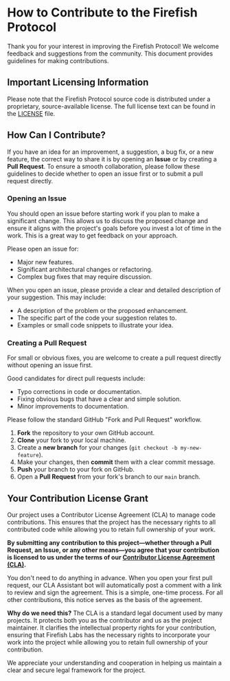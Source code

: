 # How to Contribute to the Firefish Protocol

Thank you for your interest in improving the Firefish Protocol! We welcome feedback and suggestions from the community. This document provides guidelines for making contributions.

## Important Licensing Information

Please note that the Firefish Protocol source code is distributed under a proprietary, source-available license. The full license text can be found in the [LICENSE](/LICENSE.md) file.

## How Can I Contribute?

If you have an idea for an improvement, a suggestion, a bug fix, or a new feature, the correct way to share it is by opening an **Issue** or by creating a **Pull Request**. To ensure a smooth collaboration, please follow these guidelines to decide whether to open an issue first or to submit a pull request directly.

### **Opening an Issue**

You should open an issue before starting work if you plan to make a significant change. This allows us to discuss the proposed change and ensure it aligns with the project's goals before you invest a lot of time in the work. This is a great way to get feedback on your approach.

Please open an issue for:

- Major new features.
- Significant architectural changes or refactoring.
- Complex bug fixes that may require discussion.

When you open an issue, please provide a clear and detailed description of your suggestion. This may include:

- A description of the problem or the proposed enhancement.
- The specific part of the code your suggestion relates to.
- Examples or small code snippets to illustrate your idea.

### Creating a Pull Request

For small or obvious fixes, you are welcome to create a pull request directly without opening an issue first.

Good candidates for direct pull requests include:

- Typo corrections in code or documentation.
- Fixing obvious bugs that have a clear and simple solution.
- Minor improvements to documentation.

Please follow the standard GitHub "Fork and Pull Request" workflow.

1. **Fork** the repository to your own GitHub account.
2. **Clone** your fork to your local machine.
3. Create a **new branch** for your changes (`git checkout -b my-new-feature`).
4. Make your changes, then **commit** them with a clear commit message.
5. **Push** your branch to your fork on GitHub.
6. Open a **Pull Request** from your fork's branch to our `main` branch.

## Your Contribution License Grant

Our project uses a Contributor License Agreement (CLA) to manage code contributions. This ensures that the project has the necessary rights to all contributed code while allowing you to retain full ownership of your work.

**By submitting any contribution to this project—whether through a Pull Request, an Issue, or any other means—you agree that your contribution is licensed to us under the terms of our [Contributor License Agreement (CLA)](/legal/ICLA.md).**

You don't need to do anything in advance. When you open your first pull request, our CLA Assistant bot will automatically post a comment with a link to review and sign the agreement. This is a simple, one-time process. For all other contributions, this notice serves as the basis of the agreement.

**Why do we need this?**
The CLA is a standard legal document used by many projects. It protects both you as the contributor and us as the project maintainer. It clarifies the intellectual property rights for your contribution, ensuring that Firefish Labs has the necessary rights to incorporate your work into the project while allowing you to retain full ownership of your contribution.

We appreciate your understanding and cooperation in helping us maintain a clear and secure legal framework for the project.
